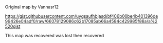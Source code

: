 Original map by Vannasr12

https://gist.githubusercontent.com/uygsaufhbjasd/bf406b00be4b401396de99426e04adf0/raw/66078129086c62b17085ab66a4584c429985f88a/a%2520gist

This map was recovered was lost then recovered
